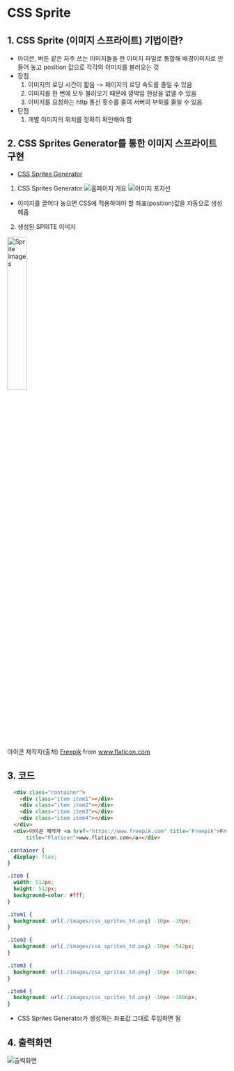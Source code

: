 # CSS Sprite

## 1. CSS Sprite (이미지 스프라이트) 기법이란?
- 아이콘, 버튼 같은 자주 쓰는 이미지들을 한 이미지 파일로 통합해 배경이미지로 만들어 놓고 position 값으로 각각의 이미지를 불러오는 것
- 장점
  1. 이미지의 로딩 시간이 짧음 -> 페이지의 로딩 속도를 줄일 수 있음
  1. 이미지를 한 번에 모두 불러오기 때문에 깜박임 현상을 없앨 수 있음
  1. 이미지를 요청하는 http 통신 횟수를 줄여 서버의 부하를 줄일 수 있음
- 단점
  1. 개별 이미지의 위치를 정확히 확인해야 함
  
  
## 2. CSS Sprites Generator를 통한 이미지 스프라이트 구현
  - [CSS Sprites Generator](https://www.toptal.com/developers/css/sprite-generator/)
  1. CSS Sprites Generator
  ![홈페이지 개요](./images/01.png)
  ![이미지 포지션](./images/02.png)
  - 이미지를 끌어다 놓으면 CSS에 적용하여야 할 좌표(position)값을 자동으로 생성해줌
  2. 생성된 SPRITE 이미지
  <img src="./images/css_sprites_td.png" width="30%" alt="Sprite Images" style="display:block;">
  <div>아이콘 제작자(출처) <a href="https://www.freepik.com" title="Freepik">Freepik</a> from <a href="https://www.flaticon.com/kr/"
      title="Flaticon">www.flaticon.com</a></div>

## 3. 코드
```html
  <div class="container">
    <div class="item item1"></div>
    <div class="item item2"></div>
    <div class="item item3"></div>
    <div class="item item4"></div>
  </div>
  <div>아이콘 제작자 <a href="https://www.freepik.com" title="Freepik">Freepik</a> from <a href="https://www.flaticon.com/kr/"
      title="Flaticon">www.flaticon.com</a></div>
```
```css
.container {
  display: flex;
}

.item {
  width: 512px;
  height: 512px;
  background-color: #fff;
}

.item1 {
  background: url(./images/css_sprites_td.png) -10px -10px;
}

.item2 {
  background: url(./images/css_sprites_td.png) -10px -542px;
}

.item3 {
  background: url(./images/css_sprites_td.png) -10px -1074px;
}

.item4 {
  background: url(./images/css_sprites_td.png) -10px -1606px;
}
```
- CSS Sprites Generator가 생성하는 좌표값 그대로 투입하면 됨

## 4. 출력화면
  ![출력화면](./images/03.png)